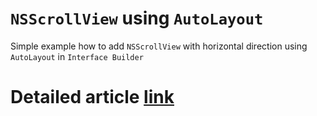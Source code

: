 # `NSScrollView` using `AutoLayout`
Simple example how to add `NSScrollView` with horizontal direction using `AutoLayout` in `Interface Builder`

# Detailed article [link](http://www.popcornomnom.com/swift-tutorial-how-to-configure-a-nsscrollview-with-horizontal-direction-using-autolayout-in-interface-builder-macos-x-swift-4-2/)
